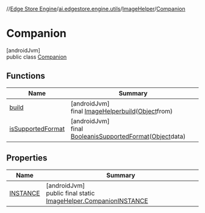 //[Edge Store Engine](../../../../index.md)/[ai.edgestore.engine.utils](../../index.md)/[ImageHelper](../index.md)/[Companion](index.md)

# Companion

[androidJvm]\
public class [Companion](index.md)

## Functions

| Name | Summary |
|---|---|
| [build](build.md) | [androidJvm]<br>final [ImageHelper](../index.md)[build](build.md)([Object](https://developer.android.com/reference/kotlin/java/lang/Object.html)from) |
| [isSupportedFormat](is-supported-format.md) | [androidJvm]<br>final [Boolean](https://developer.android.com/reference/kotlin/java/lang/Boolean.html)[isSupportedFormat](is-supported-format.md)([Object](https://developer.android.com/reference/kotlin/java/lang/Object.html)data) |

## Properties

| Name | Summary |
|---|---|
| [INSTANCE](index.md#-2091569242%2FProperties%2F-89531115) | [androidJvm]<br>public final static [ImageHelper.Companion](index.md)[INSTANCE](index.md#-2091569242%2FProperties%2F-89531115) |

